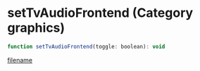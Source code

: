 # setTvAudioFrontend (Category graphics)

```js
function setTvAudioFrontend(toggle: boolean): void
```

[filename](setTvAudioFrontend_m.md ':include')